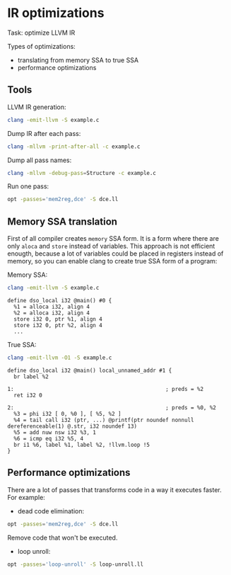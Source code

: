 # IR optimizations

Task: optimize LLVM IR

Types of optimizations:
- translating from memory SSA to true SSA
- performance optimizations

## Tools
LLVM IR generation:
```bash
clang -emit-llvm -S example.c
```

Dump IR after each pass:
```bash
clang -mllvm -print-after-all -c example.c 
```

Dump all pass names:
```bash
clang -mllvm -debug-pass=Structure -c example.c 
```

Run one pass:
```bash
opt -passes='mem2reg,dce' -S dce.ll
```

## Memory SSA translation
First of all compiler creates `memory` SSA form.
It is a form where there are only `aloca` and `store` instead of variables.
This approach is not efficient enougth, because a lot of variables could be placed in registers instead of memory,
so you can enable clang to create true SSA form of a program:

Memory SSA:
```bash
clang -emit-llvm -S example.c
```

```
define dso_local i32 @main() #0 {
  %1 = alloca i32, align 4
  %2 = alloca i32, align 4
  store i32 0, ptr %1, align 4
  store i32 0, ptr %2, align 4
  ...
```

True SSA:
```bash
clang -emit-llvm -O1 -S example.c
```

```
define dso_local i32 @main() local_unnamed_addr #1 {
  br label %2

1:                                                ; preds = %2
  ret i32 0

2:                                                ; preds = %0, %2
  %3 = phi i32 [ 0, %0 ], [ %5, %2 ]
  %4 = tail call i32 (ptr, ...) @printf(ptr noundef nonnull dereferenceable(1) @.str, i32 noundef 13)
  %5 = add nuw nsw i32 %3, 1
  %6 = icmp eq i32 %5, 4
  br i1 %6, label %1, label %2, !llvm.loop !5
}
```

## Performance optimizations
There are a lot of passes that transforms code in a way it executes faster.
For example:
- dead code elimination: 
```bash
opt -passes='mem2reg,dce' -S dce.ll
```
Remove code that won't be executed.
- loop unroll:
```bash
opt -passes='loop-unroll' -S loop-unroll.ll
```
